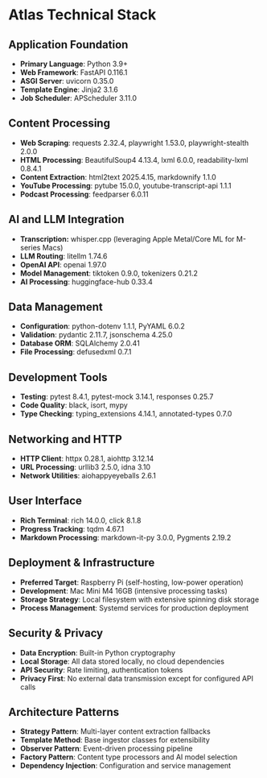 # Atlas Technical Stack

## Application Foundation
- **Primary Language**: Python 3.9+
- **Web Framework**: FastAPI 0.116.1
- **ASGI Server**: uvicorn 0.35.0
- **Template Engine**: Jinja2 3.1.6
- **Job Scheduler**: APScheduler 3.11.0

## Content Processing
- **Web Scraping**: requests 2.32.4, playwright 1.53.0, playwright-stealth 2.0.0
- **HTML Processing**: BeautifulSoup4 4.13.4, lxml 6.0.0, readability-lxml 0.8.4.1
- **Content Extraction**: html2text 2025.4.15, markdownify 1.1.0
- **YouTube Processing**: pytube 15.0.0, youtube-transcript-api 1.1.1
- **Podcast Processing**: feedparser 6.0.11

## AI and LLM Integration
- **Transcription:** whisper.cpp (leveraging Apple Metal/Core ML for M-series Macs)
- **LLM Routing**: litellm 1.74.6
- **OpenAI API**: openai 1.97.0
- **Model Management**: tiktoken 0.9.0, tokenizers 0.21.2
- **AI Processing**: huggingface-hub 0.33.4

## Data Management
- **Configuration**: python-dotenv 1.1.1, PyYAML 6.0.2
- **Validation**: pydantic 2.11.7, jsonschema 4.25.0
- **Database ORM**: SQLAlchemy 2.0.41
- **File Processing**: defusedxml 0.7.1

## Development Tools
- **Testing**: pytest 8.4.1, pytest-mock 3.14.1, responses 0.25.7
- **Code Quality**: black, isort, mypy
- **Type Checking**: typing_extensions 4.14.1, annotated-types 0.7.0

## Networking and HTTP
- **HTTP Client**: httpx 0.28.1, aiohttp 3.12.14
- **URL Processing**: urllib3 2.5.0, idna 3.10
- **Network Utilities**: aiohappyeyeballs 2.6.1

## User Interface
- **Rich Terminal**: rich 14.0.0, click 8.1.8
- **Progress Tracking**: tqdm 4.67.1
- **Markdown Processing**: markdown-it-py 3.0.0, Pygments 2.19.2

## Deployment & Infrastructure
- **Preferred Target**: Raspberry Pi (self-hosting, low-power operation)
- **Development**: Mac Mini M4 16GB (intensive processing tasks)
- **Storage Strategy**: Local filesystem with extensive spinning disk storage
- **Process Management**: Systemd services for production deployment

## Security & Privacy
- **Data Encryption**: Built-in Python cryptography
- **Local Storage**: All data stored locally, no cloud dependencies
- **API Security**: Rate limiting, authentication tokens
- **Privacy First**: No external data transmission except for configured API calls

## Architecture Patterns
- **Strategy Pattern**: Multi-layer content extraction fallbacks
- **Template Method**: Base ingestor classes for extensibility
- **Observer Pattern**: Event-driven processing pipeline
- **Factory Pattern**: Content type processors and AI model selection
- **Dependency Injection**: Configuration and service management